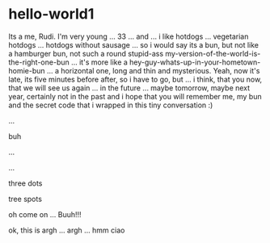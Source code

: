 # hello-world1
Its a me, Rudi. I'm very young ... 33 ... and ... i like hotdogs ... vegetarian hotdogs ... hotdogs without sausage ... so i would say its a bun, but not like a hamburger bun, not such a round stupid-ass my-version-of-the-world-is-the-right-one-bun ... it's more like a hey-guy-whats-up-in-your-hometown-homie-bun ... a horizontal one, long and thin and mysterious. Yeah, now it's late, its five minutes before after, so i have to go, but ... i think, that you now, that we will see us again ... in the future ... maybe tomorrow, maybe next year, certainly not in the past and i hope that you will remember me, my bun and the secret code that i wrapped in this tiny conversation :)

...

buh

... 

...

three dots

tree spots

oh come on ... Buuh!!!

ok, this is argh ... argh ... hmm ciao
